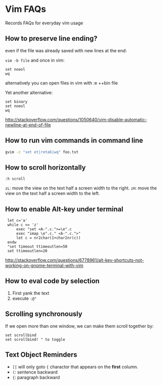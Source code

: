 # Vim FAQs

Records FAQs for everyday vim usage

## How to preserve line ending?

even if the file was already saved with new lines at the end:

`vim -b file` and once in vim:

```vim
set noeol
wq
```

alternatively you can open files in vim with :e ++bin file

Yet another alternative:

```vim
set binary
set noeol
wq
```

http://stackoverflow.com/questions/1050640/vim-disable-automatic-newline-at-end-of-file

## How to run vim commands in command line

```sh
gvim -c "set et|retab|wq" foo.txt
```

[](http://stackoverflow.com/questions/9366243/execute-a-command-within-vim-from-the-command-line)

## How to scroll horizontally

`:h scroll`

`zL`: move the view on the text half a screen width to the right.
`zH`: move the view on the text half a screen width to the left.

## How to enable Alt-key under terminal

```vim
 let c='a'
 while c <= 'z'
     exec "set <A-".c.">=\e".c
     exec "imap \e".c." <A-".c.">"
     let c = nr2char(1+char2nr(c))
 endw
 "set timeout ttimeoutlen=50
 set ttimeoutlen=20
```

http://stackoverflow.com/questions/6778961/alt-key-shortcuts-not-working-on-gnome-terminal-with-vim

## How to eval code by selection
1. First yank the text
2. execute `:@"`

## Scrolling synchronously

If we open more than one window, we can make them scroll together by:

```vim
set scrollbind
set scrollbind! " to toggle
```
## Text Object Reminders

- `[[` will only goto `{` charactor that appears on the **first** column.
- `(`: sentence backward
- `{`: paragraph backward
